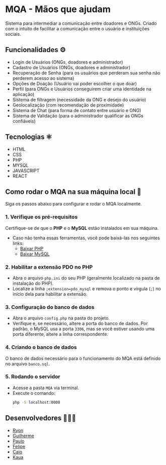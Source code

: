 # MQA - Mãos que ajudam 
Sistema para intermediar a comunicação entre doadores e ONGs. Criado com o intuito de facilitar a comunicação entre o usuário e instituições sociais. 


## Funcionalidades ⚙


* Login de Usuários (ONGs, doadores e administrador)
* Cadastro de Usuários (ONGs, doadores e administrador)
* Recuperação de Senha (para os usuários que perderam sua senha não perderem acesso ao sistema)
* Opções de Doação (Usuário vai poder escolher o que doar)
* Perfil (para ONGs e Usuários conseguirem criar uma identidade na aplicação)
* Sistema de filtragem (necessidade da ONG e desejo do usuário)
* Geolocalização (com recomendação de proximidade)
* Sistema de Chat (para forma de contato entre usuário e ONG)
* Sistema de Validação (para o administrador qualificar as ONGs confiáveis)


## Tecnologias ⚛

* HTML
* CSS
* PHP
* MYSQL
* JAVASCRIPT
* REACT


## Como rodar o MQA na sua máquina local 🚀

Siga os passos abaixo para configurar e rodar o MQA localmente.

### 1. Verifique os pré-requisitos
Certifique-se de que o **PHP** e o **MySQL** estão instalados em sua máquina.

- Caso não tenha essas ferramentas, você pode baixá-las nos seguintes links:
  - [Baixar PHP](https://www.php.net/downloads.php)
  - [Baixar MySQL](https://dev.mysql.com/downloads/)

### 2. Habilitar a extensão PDO no PHP
- Abra o arquivo `php.ini` do seu PHP (geralmente localizado na pasta de instalação do PHP).
- Localize a linha `;extension=pdo_mysql` e remova o ponto e vírgula (`;`) no início dela para habilitar a extensão.

### 3. Configuração do banco de dados
- Abra o arquivo `config.php` na pasta do projeto.
- Verifique e, se necessário, altere a porta do banco de dados. Por padrão, o MySQL usa a porta `3306`, mas se você estiver usando uma porta diferente, altere a linha correspondente.

### 4. Criando o banco de dados
O banco de dados necessário para o funcionamento do MQA está definido no arquivo `banco.sql`.

### 5. Rodando o servidor
- Acesse a pasta `MQA` via terminal.
- Execute o comando:
  ```bash
  php -S localhost:8000


## Desenvolvedores 👨🏽‍💻


* [Ryon](https://github.com/Ryonxl)
* [Guilherme](https://github.com/Guilhermemth)
* [Paulo](https://github.com/Paulorc0)
* [Felipe](https://github.com/Feliperasilva)
* [Caio](https://github.com/Vini1227)
* [Kaua](https://github.com/Kaua17742)
